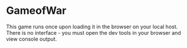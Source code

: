 # GameofWar
This game runs once upon loading it in the browser on your local host. There is no interface - you must open the dev tools in your browser and view console output. 
